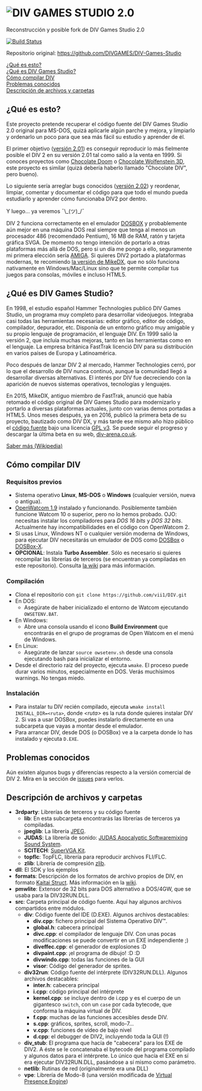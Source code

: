 # ![DIV GAMES STUDIO 2.0](https://github.com/vii1/DIV/blob/master/docs/img/divtitle.png)
Reconstrucción y posible fork de DIV Games Studio 2.0

[![Build Status](https://travis-ci.org/vii1/DIV.svg?branch=master)](https://travis-ci.org/vii1/DIV)

Repositorio original: https://github.com/DIVGAMES/DIV-Games-Studio

[¿Qué es esto?](#qué-es-esto)  
[¿Qué es DIV Games Studio?](#qué-es-div-games-studio)  
[Cómo compilar DIV](#cómo-compilar-div)  
[Problemas conocidos](#problemas-conocidos)  
[Descripción de archivos y carpetas](#descripción-de-archivos-y-carpetas)  

## ¿Qué es esto?
Este proyecto pretende recuperar el código fuente del DIV Games Studio 2.0 original para MS-DOS, quizá aplicarle algún parche y mejora, y limpiarlo y ordenarlo un poco para que sea más fácil su estudio y aprender de él.

El primer objetivo ([versión 2.01](https://github.com/vii1/DIV/milestone/1)) es conseguir reproducir lo más fielmente posible el DIV 2 en su versión 2.01 tal como salió a la venta en 1999. Si conoces proyectos como [Chocolate Doom](https://www.chocolate-doom.org) o [Chocolate Wolfenstein 3D](https://github.com/fabiensanglard/Chocolate-Wolfenstein-3D), este proyecto es similar (quizá debería haberlo llamado "Chocolate DIV", pero bueno).

Lo siguiente sería arreglar bugs conocidos ([versión 2.02](https://github.com/vii1/DIV/milestone/2)) y reordenar, limpiar, comentar y documentar el código para que todo el mundo pueda estudiarlo y aprender cómo funcionaba DIV2 por dentro.

Y luego… ya veremos ¯\\\_(ツ)\_/¯

DIV 2 funciona correctamente en el emulador [DOSBOX](https://www.dosbox.com/) y probablemente aún mejor en una máquina DOS real siempre que tenga al menos un procesador 486 (recomendado Pentium), 16 MB de RAM, ratón y tarjeta gráfica SVGA. De momento no tengo intención de portarlo a otras plataformas más allá de DOS, pero si un día me pongo a ello, seguramente mi primera elección sería [AMIGA](https://es.wikipedia.org/wiki/Commodore_Amiga). Si quieres DIV2 portado a plataformas modernas, te recomiendo [la versión de MikeDX](https://github.com/DIVGAMES/DIV-Games-Studio), que no sólo funciona nativamente en Windows/Mac/Linux sino que te permite compilar tus juegos para consolas, móviles e incluso HTML5.

## ¿Qué es DIV Games Studio?
En 1998, el estudio español Hammer Technologies publicó DIV Games Studio, un programa muy completo para desarrollar videojuegos. Integraba casi todas las herramientas necesarias: editor gráfico, editor de código, compilador, depurador, etc. Disponía de un entorno gráfico muy amigable y su propio lenguaje de programación, el lenguaje DIV. En 1999 salió la versión 2, que incluía muchas mejoras, tanto en las herramientas como en el lenguaje. La empresa británica FastTrak licenció DIV para su distribución en varios países de Europa y Latinoamérica.

Poco después de lanzar DIV 2 al mercado, Hammer Technologies cerró, por lo que el desarrollo de DIV nunca continuó, aunque la comunidad llegó a desarrollar diversas alternativas. El interés por DIV fue decreciendo con la aparición de nuevos sistemas operativos, tecnologías y lenguajes.

En 2015, MikeDX, antiguo miembro de FastTrak, anunció que había retomado el código original de DIV Games Studio para modernizarlo y portarlo a diversas plataformas actuales, junto con varias demos portadas a HTML5. Unos meses después, ya en 2016, publicó la primera beta de su proyecto, bautizado como DIV DX, y más tarde ese mismo año hizo público el [código fuente](https://github.com/DIVGAMES/DIV-Games-Studio) bajo una licencia [GPL v3](https://github.com/vii1/DIV/blob/master/LICENSE). Se puede seguir el progreso y descargar la última beta en su web, [div-arena.co.uk](http://div-arena.co.uk/).

[Saber más (Wikipedia)](https://es.wikipedia.org/wiki/DIV_Games_Studio)

## Cómo compilar DIV

### Requisitos previos
* Sistema operativo **Linux**, **MS-DOS** o **Windows** (cualquier versión, nueva o antigua).
* [OpenWatcom 1.9](http://www.openwatcom.org/) instalado y funcionando. Posiblemente también funcione Watcom 10 o superior, pero no lo hemos probado. OJO: necesitas instalar los compiladores para *DOS 16 bits* y *DOS 32 bits*. Actualmente hay incompatibilidades en el código con OpenWatcom 2.
* Si usas Linux, Windows NT o cualquier versión moderna de Windows, para ejecutar DIV necesitarás un emulador de DOS como [DOSBox](https://dosbox.com) o [DOSBox-X](https://dosbox-x.com/).
* **OPCIONAL**: Instala **Turbo Assembler**. Sólo es necesario si quieres recompilar las librerías de terceros (se encuentran ya compiladas en este repositorio). Consulta [la wiki](https://github.com/vii1/DIV/wiki/Acerca-de-Turbo-Assembler) para más información.

### Compilación
* Clona el repositorio con `git clone https://github.com/vii1/DIV.git`
* En DOS:
  * Asegúrate de haber inicializado el entorno de Watcom ejecutando `OWSETENV.BAT`.
* En Windows:
  * Abre una consola usando el icono **Build Environment** que encontrarás en el grupo de programas de Open Watcom en el menú de Windows.
* En Linux:
  * Asegúrate de lanzar `source owsetenv.sh` desde una consola ejecutando bash
      para inicializar el entorno.
* Desde el directorio raíz del proyecto, ejecuta `wmake`. El proceso puede durar varios minutos, especialmente en DOS. Verás muchísimos warnings. No tengas miedo.

### Instalación
* Para instalar tu DIV recién compilado, ejecuta `wmake install INSTALL_DIR=<ruta>`, donde _\<ruta\>_ es la ruta donde quieres instalar DIV 2. Si vas a usar DOSBox, puedes instalarlo directamente en una subcarpeta que vayas a montar desde el emulador.
* Para arrancar DIV, desde DOS (o DOSBox) ve a la carpeta donde lo has instalado y ejecuta `D.EXE`.

## Problemas conocidos
Aún existen algunos bugs y diferencias respecto a la versión comercial de DIV 2. Mira en la sección de [issues](https://github.com/vii1/DIV/issues) para verlos.

## Descripción de archivos y carpetas
* **3rdparty**: Librerías de terceros y su código fuente
  * **lib**: En esta subcarpeta encontrarás las librerías de terceros ya compiladas.
  * **jpeglib**: La librería [JPEG](https://ijg.org/).
  * **JUDAS**: La librería de sonido: [JUDAS Apocalyptic Softwaremixing Sound System](https://github.com/volkertb/JUDAS).
  * **SCITECH**: [SuperVGA Kit](https://web.archive.org/web/19961114153004/http://www.scitechsoft.com/devprod.html).
  * **topflc**: TopFLC, librería para reproducir archivos FLI/FLC.
  * **zlib**: Librería de compresión [zlib](https://zlib.net).
* **dll**: El SDK y los ejemplos
* **formats**: Descripción de los formatos de archivo propios de DIV, en formato [Kaitai Struct](http://kaitai.io/). Más información en la [wiki](https://github.com/vii1/DIV/wiki/Formatos-de-archivo).
* **pmwlite**: Extensor de 32 bits para DOS alternativo a DOS/4GW, que se usaba para la DIV32RUN.DLL.
* **src**: Carpeta principal de código fuente. Aquí hay algunos archivos compartidos entre módulos.
  * **div**: Código fuente del IDE (D.EXE). Algunos archivos destacables:
    * **div.cpp**: fichero principal del Sistema Operativo DIV™.
    * **global.h**: cabecera principal
    * **divc.cpp**: el compilador de lenguaje DIV. Con unas pocas modificaciones se puede convertir en un EXE independiente ;)
    * **diveffec.cpp**: el generador de explosiones :D
    * **divpaint.cpp**: ¡el programa de dibujo! :D :D
    * **divwindo.cpp**: todas las funciones de la GUI
    * **visor**: Código del generador de sprites.
  * **div32run**: Código fuente del intérprete (DIV32RUN.DLL). Algunos archivos destacables:
    * **inter.h**: cabecera principal
    * **i.cpp**: código principal del intérprete
    * **kernel.cpp**: se incluye dentro de i.cpp y es el cuerpo de un gigantesco `switch`, con un `case` por cada bytecode, que conforma la máquina virtual de DIV.
    * **f.cpp**: muchas de las funciones accesibles desde DIV.
    * **s.cpp**: gráficos, sprites, scroll, modo-7...
    * **v.cpp**: funciones de vídeo de bajo nivel
    * **d.cpp**: el debugger de DIV2, incluyendo toda la GUI (!)
  * **div_stub**: El programa que hacía de "cabecera" para los EXE de DIV2. A éste se le concatenaba el bytecode del programa compilado y algunos datos para el intérprete. Lo único que hacía el EXE en sí era ejecutar DIV32RUN.DLL, pasándose a sí mismo como parámetro.
  * **netlib**: Rutinas de red (originalmente era una DLL)
  * **vpe**: Librería de Modo-8 (una versión modificada de [Virtual Presence Engine](http://www.ii.uib.no/~alexey/vpe/index.html))
